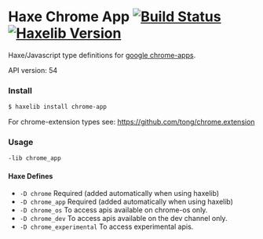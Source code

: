 
# Haxe Chrome App [![Build Status](https://travis-ci.org/tong/chrome.app.svg?branch=master)](https://travis-ci.org/tong/chrome.app) [![Haxelib Version](https://img.shields.io/github/tag/tong/chrome.app.svg?style=flat&label=haxelib)](https://lib.haxe.org/p/chrome-app)

Haxe/Javascript type definitions for [google chrome-apps](https://developer.chrome.com/apps/api_index).

API version: 54


### Install
```sh
$ haxelib install chrome-app
```

For chrome-extension types see: https://github.com/tong/chrome.extension


### Usage
```sh
-lib chrome_app
```


#### Haxe Defines

* `-D chrome`  Required (added automatically when using haxelib)
* `-D chrome_app`  Required (added automatically when using haxelib)
* `-D chrome_os`  To access apis available on chrome-os only.
* `-D chrome_dev`  To access apis available on the dev channel only.
* `-D chrome_experimental`  To access experimental apis.
